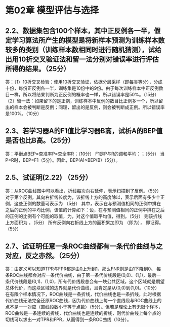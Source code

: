 # 第02章 模型评估与选择
## 2.2、数据集包含100个样本，其中正反例各一半，假定学习算法所产生的模型是将新样本预测为训练样本数较多的类别（训练样本数相同时进行随机猜测），试给出用10折交叉验证法和留一法分别对错误率进行评估所得的结果。（25分）
答：（1）10折交叉检验：使用10折交叉验证，依据分层采样（即每类等分），分成十份，每份正反例各一半，训练集是10份中的9份。由于每次训练样本中正反例数目一样，所以将结果判断为正反例的概率也一样，所以错误率是50%。（15分）
（2）留一法：如果留下的是正例，训练样本中反例的数目比正例多一个，所以留出的样本会被判断是反例；同理，留出的是反例，则会被判断成正例。所以错误率是100%。（10分）

## 2.3、若学习器A的F1值比学习器B高，试析A的BEP值是否也比B高。（25分）
答：平衡点BEP=查准率P=查全率R；（10分）
F1是P与R的调和平均：；（5分）
当P=R时，BEP=F1（5分）。因此，BEP(A)>BEP(B)（5分）。

## 2.5、试证明(2.22) （25分）
答：从ROC曲线图中可以看出，折线每次向右延伸，表示扫描到了反例。（5分）
对于第个反例，其向右折线长度为，该折线上方的高度除以，表示后面有多少个正例，这些正例的数量可表示为
（5分）
其中，表示在与预测值相同的正例中排在之后的正例的平均比例，该值的计算如下：设，在与预测值相同的正例中排在之后的正例的比例有个可能的取值，为，对这个值取平均值，得到。（5分）
则该折线上方面积为
。（5分）
所有反例向右折线上方的面积累加即为
（即为），
即证得。（5分）
## 2.7、试证明任意一条ROC曲线都有一条代价曲线与之对应，反之亦然。（25分）
答：由定义可以知道TPR与FPR都是由0上升到1，那么FNR则是由1下降到0。
每条ROC曲线都会对应一条代价曲线，由于第一条代价线段是(0,0)、(1,1)，最后一条代价线段是(0,1)、(1,0)，所有代价线段总会有一块公共区域，这个区域就是期望总体代价，而这块区域的边界就是代价曲线，且肯定是从(0,0)到(1,0)。（10分）
在有限个样本情况下，ROC曲线是一条折线，代价曲线也是一条折线，此时根据代价曲线无法完全还原ROC曲线，因为代价曲线上每一个直线段与ROC曲线上的点不是一一对应（直线段数小于等于点数）（5分）。但若是理论上有无限个样本，ROC曲线是一条连续的折线，代价曲线也是连续的折线，则代价曲线上每个点的切线可以求出一对TPR和FPR，从而得到一条ROC曲线（10分）。
